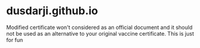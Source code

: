 # dusdarji.github.io
Modified certificate won't considered as an official document and it should not be used as an alternative to your original vaccine certificate. This is just for fun
